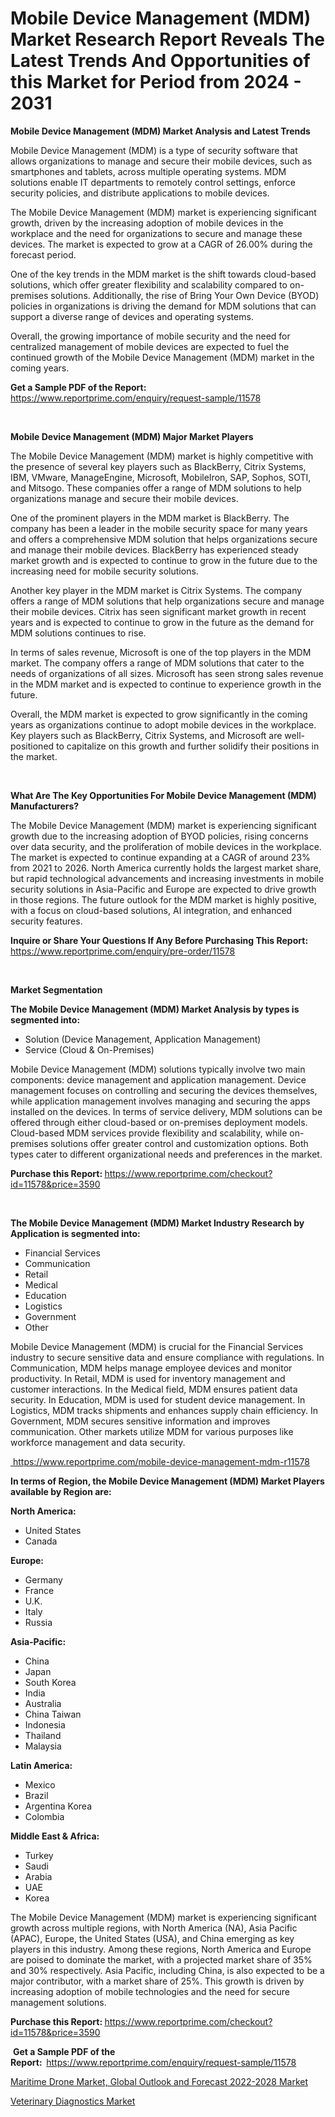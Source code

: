 <p><h1>Mobile Device Management (MDM) Market Research Report Reveals The Latest Trends And Opportunities of this Market for Period from 2024 - 2031</h1></p><p><strong>Mobile Device Management (MDM) Market Analysis and Latest Trends</strong></p>
<p><p>Mobile Device Management (MDM) is a type of security software that allows organizations to manage and secure their mobile devices, such as smartphones and tablets, across multiple operating systems. MDM solutions enable IT departments to remotely control settings, enforce security policies, and distribute applications to mobile devices.</p><p>The Mobile Device Management (MDM) market is experiencing significant growth, driven by the increasing adoption of mobile devices in the workplace and the need for organizations to secure and manage these devices. The market is expected to grow at a CAGR of 26.00% during the forecast period.</p><p>One of the key trends in the MDM market is the shift towards cloud-based solutions, which offer greater flexibility and scalability compared to on-premises solutions. Additionally, the rise of Bring Your Own Device (BYOD) policies in organizations is driving the demand for MDM solutions that can support a diverse range of devices and operating systems.</p><p>Overall, the growing importance of mobile security and the need for centralized management of mobile devices are expected to fuel the continued growth of the Mobile Device Management (MDM) market in the coming years.</p></p>
<p><strong>Get a Sample PDF of the Report:&nbsp;</strong> <a href="https://www.reportprime.com/enquiry/request-sample/11578">https://www.reportprime.com/enquiry/request-sample/11578</a></p>
<p>&nbsp;</p>
<p><strong>Mobile Device Management (MDM) Major Market Players</strong></p>
<p><p>The Mobile Device Management (MDM) market is highly competitive with the presence of several key players such as BlackBerry, Citrix Systems, IBM, VMware, ManageEngine, Microsoft, MobileIron, SAP, Sophos, SOTI, and Mitsogo. These companies offer a range of MDM solutions to help organizations manage and secure their mobile devices.</p><p>One of the prominent players in the MDM market is BlackBerry. The company has been a leader in the mobile security space for many years and offers a comprehensive MDM solution that helps organizations secure and manage their mobile devices. BlackBerry has experienced steady market growth and is expected to continue to grow in the future due to the increasing need for mobile security solutions.</p><p>Another key player in the MDM market is Citrix Systems. The company offers a range of MDM solutions that help organizations secure and manage their mobile devices. Citrix has seen significant market growth in recent years and is expected to continue to grow in the future as the demand for MDM solutions continues to rise.</p><p>In terms of sales revenue, Microsoft is one of the top players in the MDM market. The company offers a range of MDM solutions that cater to the needs of organizations of all sizes. Microsoft has seen strong sales revenue in the MDM market and is expected to continue to experience growth in the future.</p><p>Overall, the MDM market is expected to grow significantly in the coming years as organizations continue to adopt mobile devices in the workplace. Key players such as BlackBerry, Citrix Systems, and Microsoft are well-positioned to capitalize on this growth and further solidify their positions in the market.</p></p>
<p>&nbsp;</p>
<p><strong>What Are The Key Opportunities For Mobile Device Management (MDM) Manufacturers?</strong></p>
<p><p>The Mobile Device Management (MDM) market is experiencing significant growth due to the increasing adoption of BYOD policies, rising concerns over data security, and the proliferation of mobile devices in the workplace. The market is expected to continue expanding at a CAGR of around 23% from 2021 to 2026. North America currently holds the largest market share, but rapid technological advancements and increasing investments in mobile security solutions in Asia-Pacific and Europe are expected to drive growth in those regions. The future outlook for the MDM market is highly positive, with a focus on cloud-based solutions, AI integration, and enhanced security features.</p></p>
<p><strong>Inquire or Share Your Questions If Any Before Purchasing This Report:</strong> <a href="https://www.reportprime.com/enquiry/pre-order/11578">https://www.reportprime.com/enquiry/pre-order/11578</a></p>
<p>&nbsp;</p>
<p><strong>Market Segmentation</strong></p>
<p><strong>The Mobile Device Management (MDM) Market Analysis by types is segmented into:</strong></p>
<p><ul><li>Solution (Device Management, Application Management)</li><li>Service (Cloud & On-Premises)</li></ul></p>
<p><p>Mobile Device Management (MDM) solutions typically involve two main components: device management and application management. Device management focuses on controlling and securing the devices themselves, while application management involves managing and securing the apps installed on the devices. In terms of service delivery, MDM solutions can be offered through either cloud-based or on-premises deployment models. Cloud-based MDM services provide flexibility and scalability, while on-premises solutions offer greater control and customization options. Both types cater to different organizational needs and preferences in the market.</p></p>
<p><strong>Purchase this Report:&nbsp;</strong><a href="https://www.reportprime.com/checkout?id=11578&price=3590">https://www.reportprime.com/checkout?id=11578&price=3590</a></p>
<p>&nbsp;</p>
<p><strong>The Mobile Device Management (MDM) Market Industry Research by Application is segmented into:</strong></p>
<p><ul><li>Financial Services</li><li>Communication</li><li>Retail</li><li>Medical</li><li>Education</li><li>Logistics</li><li>Government</li><li>Other</li></ul></p>
<p><p>Mobile Device Management (MDM) is crucial for the Financial Services industry to secure sensitive data and ensure compliance with regulations. In Communication, MDM helps manage employee devices and monitor productivity. In Retail, MDM is used for inventory management and customer interactions. In the Medical field, MDM ensures patient data security. In Education, MDM is used for student device management. In Logistics, MDM tracks shipments and enhances supply chain efficiency. In Government, MDM secures sensitive information and improves communication. Other markets utilize MDM for various purposes like workforce management and data security.</p></p>
<p><a href="https://www.reportprime.com/mobile-device-management-mdm-r11578">&nbsp;https://www.reportprime.com/mobile-device-management-mdm-r11578</a></p>
<p><strong>In terms of Region, the Mobile Device Management (MDM) Market Players available by Region are:</strong></p>
<p>
    <p> <strong> North America: </strong>
        <ul>
            <li>United States</li>
            <li>Canada</li>
        </ul>
        </p> 
    <p> <strong> Europe: </strong>
        <ul>
            <li>Germany</li>
            <li>France</li>
            <li>U.K.</li>
            <li>Italy</li>
            <li>Russia</li>
        </ul>
        </p> 
    <p> <strong> Asia-Pacific: </strong>
        <ul>
            <li>China</li>
            <li>Japan</li>
            <li>South Korea</li>
            <li>India</li>
            <li>Australia</li>
            <li>China Taiwan</li>
            <li>Indonesia</li>
            <li>Thailand</li>
            <li>Malaysia</li>
        </ul>
        </p> 
    <p> <strong> Latin America: </strong>
        <ul>
            <li>Mexico</li>
            <li>Brazil</li>
            <li>Argentina Korea</li>
            <li>Colombia</li>
        </ul>
        </p> 
    <p> <strong> Middle East & Africa: </strong>
        <ul>
            <li>Turkey</li>
            <li>Saudi</li>
            <li>Arabia</li>
            <li>UAE</li>
            <li>Korea</li>
        </ul>
    </p>
    </p>
<p><p>The Mobile Device Management (MDM) market is experiencing significant growth across multiple regions, with North America (NA), Asia Pacific (APAC), Europe, the United States (USA), and China emerging as key players in this industry. Among these regions, North America and Europe are poised to dominate the market, with a projected market share of 35% and 30% respectively. Asia Pacific, including China, is also expected to be a major contributor, with a market share of 25%. This growth is driven by increasing adoption of mobile technologies and the need for secure management solutions.</p></p>
<p><strong>Purchase this Report: </strong><a href="https://www.reportprime.com/checkout?id=11578&price=3590">https://www.reportprime.com/checkout?id=11578&price=3590</a></p>
<p>&nbsp;<strong>Get a Sample PDF of the Report:&nbsp;&nbsp;</strong><a href="https://www.reportprime.com/enquiry/request-sample/11578">https://www.reportprime.com/enquiry/request-sample/11578</a></p>
<p><strong></strong></p>
<p><p><a href="https://issuu.com/reportprime-2/docs/maritime-drone-market-global-outloo_bb58dd29d33462">Maritime Drone Market, Global Outlook and Forecast 2022-2028 Market</a></p><p><a href="https://github.com/qrkceaah30/Market-Research-Report-List-2/blob/main/veterinary-diagnostics-market.md">Veterinary Diagnostics Market</a></p></p>